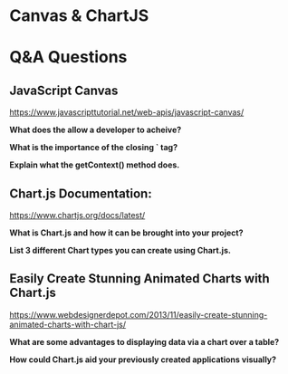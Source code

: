 # Canvas & ChartJS

# Q&A Questions

## JavaScript Canvas
<https://www.javascripttutorial.net/web-apis/javascript-canvas/>

**What does the <canvas> allow a developer to acheive?**

**What is the importance of the closing `</canvas> tag?**

**Explain what the getContext() method does.**

## Chart.js Documentation:
<https://www.chartjs.org/docs/latest/>

**What is Chart.js and how it can be brought into your project?**

**List 3 different Chart types you can create using Chart.js.**

## Easily Create Stunning Animated Charts with Chart.js
<https://www.webdesignerdepot.com/2013/11/easily-create-stunning-animated-charts-with-chart-js/>

**What are some advantages to displaying data via a chart over a table?**

**How could Chart.js aid your previously created applications visually?**